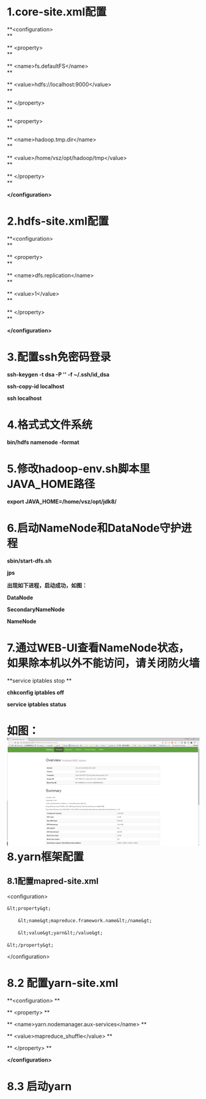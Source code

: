# 1.core-site.xml配置

**&lt;configuration&gt;                                  
**

**  &lt;property&gt;                                  
**

**    &lt;name&gt;fs.defaultFS&lt;/name&gt;                                  
**

**    &lt;value&gt;hdfs://localhost:9000&lt;/value&gt;                                  
**

**  &lt;/property&gt;                                  
**

**  &lt;property&gt;                                  
**

**    &lt;name&gt;hadoop.tmp.dir&lt;/name&gt;                                  
**

**    &lt;value&gt;/home/vsz/opt/hadoop/tmp&lt;/value&gt;                                  
**

**  &lt;/property&gt;                                  
**

**&lt;/configuration&gt;**

# 2.hdfs-site.xml配置

**&lt;configuration&gt;                              
**

**  &lt;property&gt;                              
**

**    &lt;name&gt;dfs.replication&lt;/name&gt;                              
**

**    &lt;value&gt;1&lt;/value&gt;                              
**

**  &lt;/property&gt;                              
**

**&lt;/configuration&gt;**

# 3.配置ssh免密码登录

**ssh-keygen -t dsa -P '' -f ~/.ssh/id\_dsa**

**ssh-copy-id localhost**

**ssh localhost**

# 4.格式式文件系统

**bin/hdfs namenode -format**

# 5.修改hadoop-env.sh脚本里JAVA\_HOME路径

**export JAVA\_HOME=/home/vsz/opt/jdk8/**

# 6.启动NameNode和DataNode守护进程

**sbin/start-dfs.sh**

**jps**

**出现如下进程，启动成功，如图：**

**DataNode**

**SecondaryNameNode**

**NameNode**

# 7.通过WEB-UI查看NameNode状态，如果除本机以外不能访问，请关闭防火墙

**service iptables stop **

**chkconfig iptables off**

**service iptables status**

# 如图：![](/assets/50070.png)8.yarn框架配置

## 8.1配置mapred-site.xml

&lt;configuration&gt;

```
&lt;property&gt;

    &lt;name&gt;mapreduce.framework.name&lt;/name&gt;

    &lt;value&gt;yarn&lt;/value&gt;

&lt;/property&gt;
```

&lt;/configuration&gt;

# 8.2 配置yarn-site.xml

**&lt;configuration&gt;
**

**    &lt;property&gt;
**

**        &lt;name&gt;yarn.nodemanager.aux-services&lt;/name&gt;
**

**        &lt;value&gt;mapreduce\_shuffle&lt;/value&gt;
**

**    &lt;/property&gt;
**

**&lt;/configuration&gt;**

# 8.3 启动yarn



